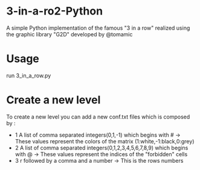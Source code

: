 # 3-in-a-ro2-Python
A simple Python implementation of the famous "3 in a row" realized using the graphic library "G2D" developed by @tomamic 
# Usage 
run 3_in_a_row.py 
# Create a new level 
To create a new level you can add a new conf.txt files which is composed by :
* 1 A list of comma separated integers(0,1,-1) which begins with # -> These values represent the colors of the matrix (1:white,-1:black,0:grey)
* 2 A list of comma separated integers(0,1,2,3,4,5,6,7,8,9) which begins with @ -> These values represent the indices of the "forbidden" cells
* 3 r followed by a comma and a number -> This is the rows numbers
  

